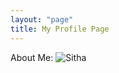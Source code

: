 ```yaml
---
layout: "page"
title: My Profile Page
---
```


About Me:
![Sitha](/Users/sitha/skyline_blog/_posts/_drafts/sitha.jpg)
